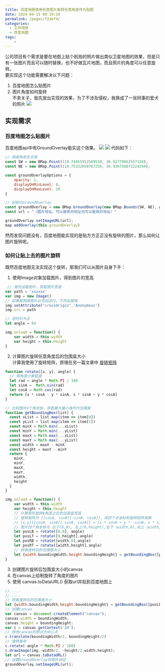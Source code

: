 ```yaml
---
title: 百度地图使用任意图片旋转任意角度作为贴图
date: 2024-04-15 09:19:19
permalink: /pages/f2abf4/
categories:
  - 工作琐碎
  - 百度地图
tags:
    -
---
```

公司项目有个需求是要在地图上贴个航拍的照片做出类似卫星地图的效果，但是只有一张图片而且可以随时替换，也不好做瓦片地图，而且照片的角度可以任意旋转。  
要实现这个功能需要解决以下问题：  
1. 百度地图怎么贴图片  
2. 图片角度如何旋转  
不卖关子，我先放出实现的效果，为了不涉及侵权，我换成了一张同事的爱犬的照片
![](https://daodaoblogpicgo.oss-cn-shanghai.aliyuncs.com/img/2024041501.gif)

## 实现需求
### 百度地图怎么贴图片
百度地图api中有GroundOverlay能实这个效果。
![](https://daodaoblogpicgo.oss-cn-shanghai.aliyuncs.com/img/202404151116109.png)
![](https://daodaoblogpicgo.oss-cn-shanghai.aliyuncs.com/img/202404151119381.png)
代码如下：
```js
// 西南角和东北角
const SW = new BMap.Point(119.74455912589518, 36.92779662557118);
const NE = new BMap.Point(119.75332658767256, 36.936756872224294);

const groundOverlayOptions = {
    opacity: 1,
    displayOnMinLevel: 8,
    displayOnMaxLevel: 20
}

// 初始化GroundOverlay
const groundOverlay = new BMap.GroundOverlay(new BMap.Bounds(SW, NE), groundOverlayOptions);
const url = "（图片地址，可以是绝对地址也可以是相对地址）"

groundOverlay.setImageURL(url);
map.addOverlay(this.groundOverlay)
```

然而发现问题没有，百度地图能实现的是贴方方正正没有旋转的图片，那么如何让图片旋转呢。

### 如何让贴上去的图片旋转
既然百度地图无法实现这个旋转，那我们可以从图片自身下手：  
1. 使用Image对象加载图片，得到图片的宽高
```js
 // 首先加载图片，获取图片宽高
var path = 'xxxxxx' 
var img = new Image()
// 如果是网络图片必须加这行，不然会报错
img.setAttribute("crossOrigin",'Anonymous')
img.src = path

// 逆时针为正
let angle = 64

img.onload = function() {
    var width = this.width
    var height = this.height
}
```
2. 计算图片旋转任意角度后的包围盒大小  
计算我使用了旋转矩阵，原理在另一篇文章中 [旋转矩阵](/pages/777e9c/)  
```js
function rotate([x, y], angle) {
  // 用角度计算弧度
  let rad = angle * Math.PI / 180
  let sinA =  Math.sin(rad)
  let cosA = Math.cos(rad)
  return [x * cosA - y * sinA, x * sinA + y * cosA]
}

// 比较图片4个角坐标，获取最大最小值作为包围框
function getBoundingBox(list) {
  const xList = list.map(item => item[0])
  const yList = list.map(item => item[1])
  const minX = Math.min(...xList)
  const minY = Math.min(...yList)
  const maxX = Math.max(...xList)
  const maxY = Math.max(...yList)
  const width = maxX - minX
  const height = maxY - minY
  return {
    minX,
    minY,
    maxX,
    maxY,
    width,
    height
  }
}

img.onload = function() {
    var width = this.width
    var height = this.height
    // 计算矩形旋转θ角度之后的包围盒宽高
    // 旋转矩阵为 [[cosθ, sinθ][-sinθ, cosθ]]，将四个点坐标和旋转矩阵相乘
    // [x,y][[cosθ, sinθ][-sinθ, cosθ]] = [x * cosθ + y * -sinθ, x * sinθ + y * cosθ]
    // 图片四个角坐标为 左下(0,0), 左上(0,height),右下（width,0),右上（width,height)
    let posLB = rotate([0,0], angle)
    let posLT = rotate([0,height],angle)
    let posRB = rotate([width,0],angle)
    let posRT = rotate([width,height],angle)
    // 获取旋转后的包围框大小
    let {width:boundingWidth,height:boundingHeight} = getBoundingBox([posLB,posLT,posRB,posRT])
}
```
3. 创建图片旋转后包围盒大小的canvas
4. 在canvas上绘制旋转了角度的图片
5. 使用 canvas.toDataURL() 获取url并贴到百度地图上
```js
//.....
//.....
// 获取旋转后的包围框大小
let {width:boundingWidth,height:boundingHeight} = getBoundingBox([posLB,posLT,posRB,posRT])
// 创建canvas
var canvas = document.createElement("canvas");
canvas.width = boundingWidth;
canvas.height = boundingHeight;
var c = canvas.getContext('2d');
// 修改canvas的原点为中心点
c.translate(boundingWidth/2, boundingHeight/2)
// 旋转画布
c.rotate(-angle * Math.PI / 180)
c.drawImage(img,-width/2, -height/2,width,height);
let url = canvas.toDataURL()
// 设置GroundOverlay的图片地址
groundOverlay.setImageURL(url);
```